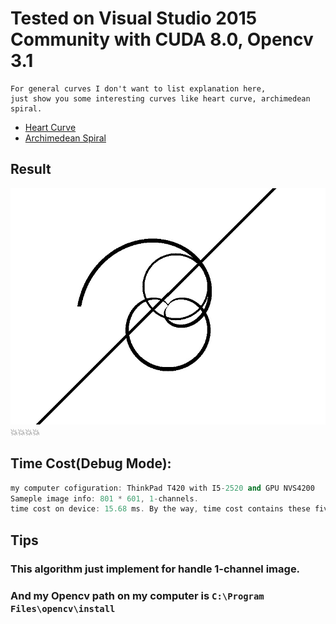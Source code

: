 # Tested on Visual Studio 2015 Community with CUDA 8.0, Opencv 3.1

```
For general curves I don't want to list explanation here,
just show you some interesting curves like heart curve, archimedean spiral.
```
- [Heart Curve](https://en.wikipedia.org/wiki/Cardioid)
- [Archimedean Spiral](https://en.wikipedia.org/wiki/Archimedean_spiral)

## Result
![curves](curves.jpg)
:boom::boom::boom::boom:

## Time Cost(Debug Mode):
```cpp
my computer cofiguration: ThinkPad T420 with I5-2520 and GPU NVS4200
Sameple image info: 801 * 601, 1-channels.
time cost on device: 15.68 ms. By the way, time cost contains these five curves running time.
```

## Tips
### This algorithm just implement for handle 1-channel image.
### And my Opencv path on my computer is ```C:\Program Files\opencv\install```


